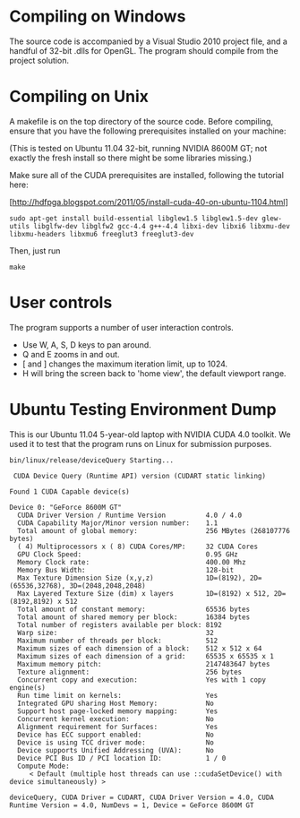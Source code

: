 Compiling on Windows
====================
The source code is accompanied by a Visual Studio 2010 project file, and a handful of 32-bit .dlls for OpenGL.  The program should compile from the project solution.

Compiling on Unix
=================
A makefile is on the top directory of the source code.  Before compiling, ensure that you have the following prerequisites installed on your machine:

(This is tested on Ubuntu 11.04 32-bit, running NVIDIA 8600M GT; not exactly the fresh install so there might be some libraries missing.)

Make sure all of the CUDA prerequisites are installed, following the tutorial here: 

[http://hdfpga.blogspot.com/2011/05/install-cuda-40-on-ubuntu-1104.html]

    sudo apt-get install build-essential libglew1.5 libglew1.5-dev glew-utils libglfw-dev libglfw2 gcc-4.4 g++-4.4 libxi-dev libxi6 libxmu-dev libxmu-headers libxmu6 freeglut3 freeglut3-dev

Then, just run

    make

User controls
=============
The program supports a number of user interaction controls.

  -	Use W, A, S, D keys to pan around.
  -	Q and E zooms in and out.
  -	[ and ] changes the maximum iteration limit, up to 1024.
  -	H will bring the screen back to 'home view', the default viewport range.

Ubuntu Testing Environment Dump
===============================
This is our Ubuntu 11.04 5-year-old laptop with NVIDIA CUDA 4.0 toolkit.  We used it to test that the program runs on Linux for submission purposes.

    bin/linux/release/deviceQuery Starting...  
      
     CUDA Device Query (Runtime API) version (CUDART static linking)  
      
    Found 1 CUDA Capable device(s)  
      
    Device 0: "GeForce 8600M GT"  
      CUDA Driver Version / Runtime Version          4.0 / 4.0  
      CUDA Capability Major/Minor version number:    1.1  
      Total amount of global memory:                 256 MBytes (268107776 bytes)  
      ( 4) Multiprocessors x ( 8) CUDA Cores/MP:     32 CUDA Cores  
      GPU Clock Speed:                               0.95 GHz  
      Memory Clock rate:                             400.00 Mhz  
      Memory Bus Width:                              128-bit  
      Max Texture Dimension Size (x,y,z)             1D=(8192), 2D=(65536,32768), 3D=(2048,2048,2048)  
      Max Layered Texture Size (dim) x layers        1D=(8192) x 512, 2D=(8192,8192) x 512  
      Total amount of constant memory:               65536 bytes  
      Total amount of shared memory per block:       16384 bytes  
      Total number of registers available per block: 8192  
      Warp size:                                     32  
      Maximum number of threads per block:           512  
      Maximum sizes of each dimension of a block:    512 x 512 x 64  
      Maximum sizes of each dimension of a grid:     65535 x 65535 x 1  
      Maximum memory pitch:                          2147483647 bytes  
      Texture alignment:                             256 bytes  
      Concurrent copy and execution:                 Yes with 1 copy engine(s)  
      Run time limit on kernels:                     Yes  
      Integrated GPU sharing Host Memory:            No  
      Support host page-locked memory mapping:       Yes  
      Concurrent kernel execution:                   No  
      Alignment requirement for Surfaces:            Yes  
      Device has ECC support enabled:                No  
      Device is using TCC driver mode:               No  
      Device supports Unified Addressing (UVA):      No  
      Device PCI Bus ID / PCI location ID:           1 / 0  
      Compute Mode:  
         < Default (multiple host threads can use ::cudaSetDevice() with device simultaneously) >  
      
    deviceQuery, CUDA Driver = CUDART, CUDA Driver Version = 4.0, CUDA Runtime Version = 4.0, NumDevs = 1, Device = GeForce 8600M GT  